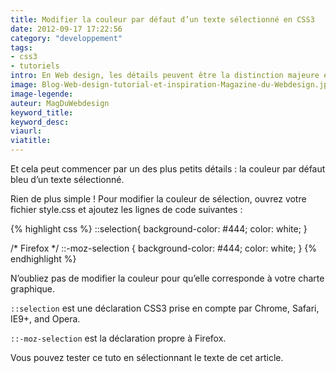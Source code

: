 ```yaml
---
title: Modifier la couleur par défaut d’un texte sélectionné en CSS3
date: 2012-09-17 17:22:56
category: "developpement"
tags:
- css3
- tutoriels
intro: En Web design, les détails peuvent être la distinction majeure en regard d'un site Web concurrent.
image: Blog-Web-design-tutorial-et-inspiration-Magazine-du-Webdesign.jpg
image-legende:
auteur: MagDuWebdesign
keyword_title:
keyword_desc:
viaurl:
viatitle:
---
```


Et cela peut commencer par un des plus petits détails : la couleur par défaut bleu d’un texte sélectionné.

Rien de plus simple ! Pour modifier la couleur de sélection, ouvrez votre fichier style.css et ajoutez les lignes de code suivantes :

{% highlight css %}
::selection{
  background-color: #444;
  color: white;
}

/* Firefox */
::-moz-selection {
  background-color: #444;
  color: white;
}
{% endhighlight %}

N’oubliez pas de modifier la couleur pour qu’elle corresponde à votre charte graphique.

`::selection` est une déclaration CSS3 prise en compte par Chrome, Safari, IE9+, and Opera.

`::-moz-selection` est la déclaration propre à Firefox.

Vous pouvez tester ce tuto en sélectionnant le texte de cet article.
